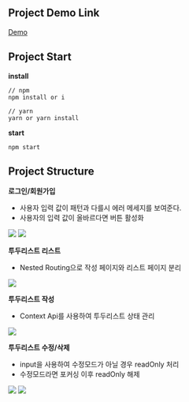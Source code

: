 ## Project Demo Link

[Demo](https://wanted-pre-onboarding-frontend-wheat.vercel.app)

## Project Start

**install**

```shell
// npm
npm install or i

// yarn
yarn or yarn install
```

**start**

```shell
npm start
```

## Project Structure

**로그인/회원가입**

- 사용자 입력 값이 패턴과 다를시 에러 메세지를 보여준다.
- 사용자의 입력 값이 올바르다면 버튼 활성화

<img src="https://user-images.githubusercontent.com/66871265/207888657-c1deb52e-9714-4f63-8eba-1c0bc895edb5.png">

<img src="https://user-images.githubusercontent.com/66871265/207888416-6d620190-d641-4563-b3b6-028a78e8384f.png">

**투두리스트 리스트**

- Nested Routing으로 작성 페이지와 리스트 페이지 분리

<img src="https://user-images.githubusercontent.com/66871265/207890847-325e5cea-6224-4b83-bcf1-070b58808381.png">

**투두리스트 작성**

- Context Api를 사용하여 투두리스트 상태 관리

<img src="https://user-images.githubusercontent.com/66871265/207890878-44c71cda-2038-4184-a3ac-bcba82ced048.png">

**투두리스트 수정/삭제**

- input을 사용하여 수정모드가 아닐 경우 readOnly 처리
- 수정모드라면 포커싱 이후 readOnly 해제

<img src="https://user-images.githubusercontent.com/66871265/207890916-48bfd034-87d6-453f-b5b1-e72a009a6501.png">

<img src="https://user-images.githubusercontent.com/66871265/207891820-ea1bbe98-4d72-422b-8df5-133c026b676f.png">
